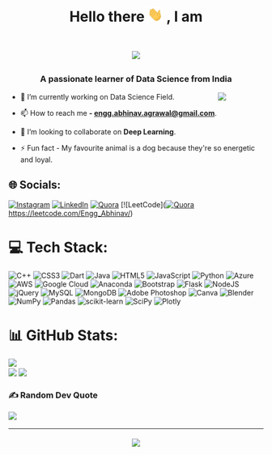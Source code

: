 <h1 align="center"> Hello there  <img src="./wave.gif" width="30px"> , I am </h1> 
<!-- <p align="center"><img  src="./assets/name.png" width="450px"></p> -->
<h1 align="center">
  <a href="#">
    <img src="https://readme-typing-svg.herokuapp.com/?lines=Abhinav+Agrawal&center=true&width=925&size=37">
  </a>
</h1>



<h3 align="center">A passionate learner of Data Science from India</h3>





<!-- Cool Giphy Start here -->
<img align="right" width="90px" src="https://media.giphy.com/media/IeRdg7gLkfK1ly2mFU/giphy.gif"> 
<!-- End here -->






- 🔭 I’m currently working on Data Science Field.

- 📫 How to reach me **- engg.abhinav.agrawal@gmail.com**.

- 👯 I’m looking to collaborate on **Deep Learning**.

- ⚡ Fun fact - My favourite animal is a dog because they're so energetic and loyal.


## 🌐 Socials:
[![Instagram](https://img.shields.io/badge/Instagram-%23E4405F.svg?logo=Instagram&logoColor=white)](https://instagram.com/compassionate_earl) [![LinkedIn](https://img.shields.io/badge/LinkedIn-%230077B5.svg?logo=linkedin&logoColor=white)](https://www.linkedin.com/in/abhinav-agrawal-295ba3238/) [![Quora](https://img.shields.io/badge/Quora-%23B92B27.svg?logo=Quora&logoColor=white)](https://www.quora.com/profile/Abhinav-Agrawal-257) [![LeetCode]([![Quora](https://img.shields.io/badge/Quora-%23B92B27.svg?logo=Quora&logoColor=white)](https://www.quora.com/profile/Abhinav-Agrawal-257) https://leetcode.com/Engg_Abhinav/)

# 💻 Tech Stack:
![C++](https://img.shields.io/badge/c++-%2300599C.svg?style=flat-square&logo=c%2B%2B&logoColor=white) ![CSS3](https://img.shields.io/badge/css3-%231572B6.svg?style=flat-square&logo=css3&logoColor=white) ![Dart](https://img.shields.io/badge/dart-%230175C2.svg?style=flat-square&logo=dart&logoColor=white) ![Java](https://img.shields.io/badge/java-%23ED8B00.svg?style=flat-square&logo=java&logoColor=white) ![HTML5](https://img.shields.io/badge/html5-%23E34F26.svg?style=flat-square&logo=html5&logoColor=white) ![JavaScript](https://img.shields.io/badge/javascript-%23323330.svg?style=flat-square&logo=javascript&logoColor=%23F7DF1E) ![Python](https://img.shields.io/badge/python-3670A0?style=flat-square&logo=python&logoColor=ffdd54) ![Azure](https://img.shields.io/badge/azure-%230072C6.svg?style=flat-square&logo=azure-devops&logoColor=white) ![AWS](https://img.shields.io/badge/AWS-%23FF9900.svg?style=flat-square&logo=amazon-aws&logoColor=white) ![Google Cloud](https://img.shields.io/badge/Google%20Cloud-%234285F4.svg?style=flat-square&logo=google-cloud&logoColor=white) ![Anaconda](https://img.shields.io/badge/Anaconda-%2344A833.svg?style=flat-square&logo=anaconda&logoColor=white) ![Bootstrap](https://img.shields.io/badge/bootstrap-%23563D7C.svg?style=flat-square&logo=bootstrap&logoColor=white) ![Flask](https://img.shields.io/badge/flask-%23000.svg?style=flat-square&logo=flask&logoColor=white) ![NodeJS](https://img.shields.io/badge/node.js-6DA55F?style=flat-square&logo=node.js&logoColor=white) ![jQuery](https://img.shields.io/badge/jquery-%230769AD.svg?style=flat-square&logo=jquery&logoColor=white) ![MySQL](https://img.shields.io/badge/mysql-%2300f.svg?style=flat-square&logo=mysql&logoColor=white) ![MongoDB](https://img.shields.io/badge/MongoDB-%234ea94b.svg?style=flat-square&logo=mongodb&logoColor=white) ![Adobe Photoshop](https://img.shields.io/badge/adobephotoshop-%2331A8FF.svg?style=flat-square&logo=adobephotoshop&logoColor=white) ![Canva](https://img.shields.io/badge/Canva-%2300C4CC.svg?style=flat-square&logo=Canva&logoColor=white) ![Blender](https://img.shields.io/badge/blender-%23F5792A.svg?style=flat-square&logo=blender&logoColor=white) ![NumPy](https://img.shields.io/badge/numpy-%23013243.svg?style=flat-square&logo=numpy&logoColor=white) ![Pandas](https://img.shields.io/badge/pandas-%23150458.svg?style=flat-square&logo=pandas&logoColor=white) ![scikit-learn](https://img.shields.io/badge/scikit--learn-%23F7931E.svg?style=flat-square&logo=scikit-learn&logoColor=white) ![SciPy](https://img.shields.io/badge/SciPy-%230C55A5.svg?style=flat-square&logo=scipy&logoColor=%white) ![Plotly](https://img.shields.io/badge/Plotly-%233F4F75.svg?style=flat-square&logo=plotly&logoColor=white)
# 📊 GitHub Stats:
![](https://github-readme-stats.vercel.app/api?username=Engg-Abhinav&theme=gruvbox&hide_border=false&include_all_commits=true&count_private=true)<br/>
![](https://github-readme-streak-stats.herokuapp.com/?user=Engg-Abhinav&theme=gruvbox&hide_border=false)
![](https://github-readme-stats.vercel.app/api/top-langs/?username=Engg-Abhinav&theme=gruvbox&hide_border=false&include_all_commits=true&count_private=true&layout=compact)

### ✍️ Random Dev Quote
![](https://quotes-github-readme.vercel.app/api?type=horizontal&theme=radical)



---
<h4 align="center">
  
[![](https://visitcount.itsvg.in/api?id=Engg-Abhinav&icon=0&color=0)](https://visitcount.itsvg.in)
  
</h4>  
